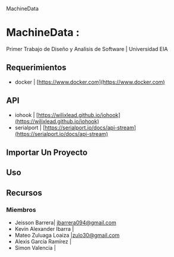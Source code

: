 MachineData

# MachineData : 
Primer Trabajo de Diseño y Analisis de Software | Universidad EIA

## Requerimientos
* docker | [https://www.docker.com](https://www.docker.com)

## API
* iohook | [https://wilixlead.github.io/iohook](https://wilixlead.github.io/iohook)
* serialport | [https://serialport.io/docs/api-stream](https://serialport.io/docs/api-stream)


## Importar Un Proyecto


## Uso



## Recursos




### Miembros
*  Jeisson Barrera| jbarrera094@gmail.com
*  Kevin Alexander Ibarra | 
*  Mateo Zuluaga Loaiza |zulo30@gmail.com
*  Alexis García Ramírez | 
*  Simon Valencia | 

